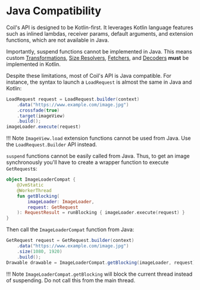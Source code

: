 # Java Compatibility

Coil's API is designed to be Kotlin-first. It leverages Kotlin language features such as inlined lambdas, receiver params, default arguments, and extension functions, which are not available in Java.

Importantly, suspend functions cannot be implemented in Java. This means custom [Transformations](transformations.md), [Size Resolvers](../api/coil-base/coil.size/-size-resolver), [Fetchers](../image_pipeline/#fetchers), and [Decoders](../image_pipeline/#decoders) **must** be implemented in Kotlin.

Despite these limitations, most of Coil's API is Java compatible. For instance, the syntax to launch a `LoadRequest` is almost the same in Java and Kotlin:

```java
LoadRequest request = LoadRequest.builder(context)
    .data("https://www.example.com/image.jpg")
    .crossfade(true)
    .target(imageView)
    .build();
imageLoader.execute(request)
```

!!! Note
    `ImageView.load` extension functions cannot be used from Java. Use the `LoadRequest.Builder` API instead.

`suspend` functions cannot be easily called from Java. Thus, to get an image synchronously you'll have to create a wrapper function to execute `GetRequest`s:

```kotlin
object ImageLoaderCompat {
    @JvmStatic
    @WorkerThread
    fun getBlocking(
        imageLoader: ImageLoader,
        request: GetRequest
    ): RequestResult = runBlocking { imageLoader.execute(request) }
}
```

Then call the `ImageLoaderCompat` function from Java:

```java
GetRequest request = GetRequest.builder(context)
    .data("https://www.example.com/image.jpg")
    .size(1080, 1920)
    .build();
Drawable drawable = ImageLoaderCompat.getBlocking(imageLoader, request).getDrawable();
```

!!! Note
    `ImageLoaderCompat.getBlocking` will block the current thread instead of suspending. Do not call this from the main thread.

